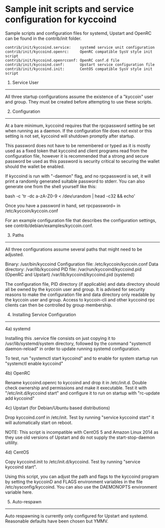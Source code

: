 Sample init scripts and service configuration for kyccoind
==========================================================

Sample scripts and configuration files for systemd, Upstart and OpenRC
can be found in the contrib/init folder.

    contrib/init/kyccoind.service:    systemd service unit configuration
    contrib/init/kyccoind.openrc:     OpenRC compatible SysV style init script
    contrib/init/kyccoind.openrcconf: OpenRC conf.d file
    contrib/init/kyccoind.conf:       Upstart service configuration file
    contrib/init/kyccoind.init:       CentOS compatible SysV style init script

1. Service User
---------------------------------

All three startup configurations assume the existence of a "kyccoin" user
and group.  They must be created before attempting to use these scripts.

2. Configuration
---------------------------------

At a bare minimum, kyccoind requires that the rpcpassword setting be set
when running as a daemon.  If the configuration file does not exist or this
setting is not set, kyccoind will shutdown promptly after startup.

This password does not have to be remembered or typed as it is mostly used
as a fixed token that kyccoind and client programs read from the configuration
file, however it is recommended that a strong and secure password be used
as this password is security critical to securing the wallet should the
wallet be enabled.

If kyccoind is run with "-daemon" flag, and no rpcpassword is set, it will
print a randomly generated suitable password to stderr.  You can also
generate one from the shell yourself like this:

bash -c 'tr -dc a-zA-Z0-9 < /dev/urandom | head -c32 && echo'

Once you have a password in hand, set rpcpassword= in /etc/kyccoin/kyccoin.conf

For an example configuration file that describes the configuration settings,
see contrib/debian/examples/kyccoin.conf.

3. Paths
---------------------------------

All three configurations assume several paths that might need to be adjusted.

Binary:              /usr/bin/kyccoind
Configuration file:  /etc/kyccoin/kyccoin.conf
Data directory:      /var/lib/kyccoind
PID file:            /var/run/kyccoind/kyccoind.pid (OpenRC and Upstart)
                     /var/lib/kyccoind/kyccoind.pid (systemd)

The configuration file, PID directory (if applicable) and data directory
should all be owned by the kyccoin user and group.  It is advised for security
reasons to make the configuration file and data directory only readable by the
kyccoin user and group.  Access to kyccoin-cli and other kyccoind rpc clients
can then be controlled by group membership.

4. Installing Service Configuration
-----------------------------------

4a) systemd

Installing this .service file consists on just copying it to
/usr/lib/systemd/system directory, followed by the command
"systemctl daemon-reload" in order to update running systemd configuration.

To test, run "systemctl start kyccoind" and to enable for system startup run
"systemctl enable kyccoind"

4b) OpenRC

Rename kyccoind.openrc to kyccoind and drop it in /etc/init.d.  Double
check ownership and permissions and make it executable.  Test it with
"/etc/init.d/kyccoind start" and configure it to run on startup with
"rc-update add kyccoind"

4c) Upstart (for Debian/Ubuntu based distributions)

Drop kyccoind.conf in /etc/init.  Test by running "service kyccoind start"
it will automatically start on reboot.

NOTE: This script is incompatible with CentOS 5 and Amazon Linux 2014 as they
use old versions of Upstart and do not supply the start-stop-daemon uitility.

4d) CentOS

Copy kyccoind.init to /etc/init.d/kyccoind. Test by running "service kyccoind start".

Using this script, you can adjust the path and flags to the kyccoind program by
setting the kyccoinD and FLAGS environment variables in the file
/etc/sysconfig/kyccoind. You can also use the DAEMONOPTS environment variable here.

5. Auto-respawn
-----------------------------------

Auto respawning is currently only configured for Upstart and systemd.
Reasonable defaults have been chosen but YMMV.
